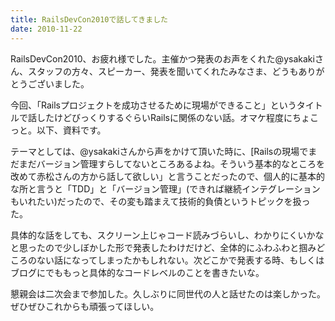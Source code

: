 ```yaml
---
title: RailsDevCon2010で話してきました
date: 2010-11-22
---
```

RailsDevCon2010、お疲れ様でした。主催かつ発表のお声をくれた@ysakakiさん、スタッフの方々、スピーカー、発表を聞いてくれたみなさま、どうもありがとうございました。

今回、「Railsプロジェクトを成功させるために現場ができること」というタイトルで話したけどびっくりするぐらいRailsに関係のない話。オマケ程度にちょこっと。以下、資料です。




テーマとしては、@ysakakiさんから声をかけて頂いた時に、[Railsの現場でまだまだバージョン管理すらしてないところあるよね。そういう基本的なところを改めて赤松さんの方から話して欲しい」と言うことだったので、個人的に基本的な所と言うと「TDD」と「バージョン管理」(できれば継続インテグレーションもいれたい)だったので、その変も踏まえて技術的負債というトピックを扱った。

具体的な話をしても、スクリーン上じゃコード読みづらいし、わかりにくいかなと思ったので少しぼかした形で発表したわけだけど、全体的にふわふわと掴みどころのない話になってしまったかもしれない。次どこかで発表する時、もしくはブログにでももっと具体的なコードレベルのことを書きたいな。

懇親会は二次会まで参加した。久しぶりに同世代の人と話せたのは楽しかった。ぜひぜひこれからも頑張ってほしい。
